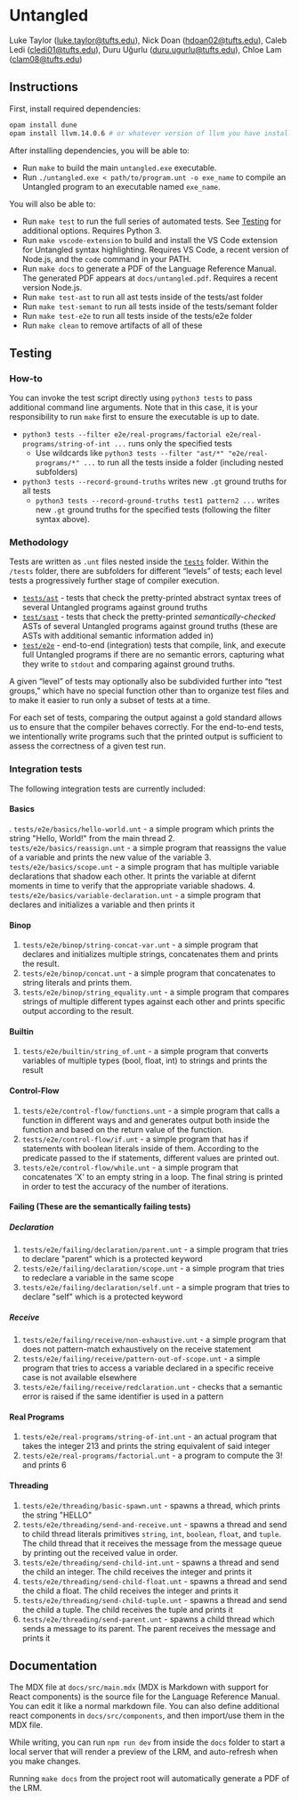 # Untangled

Luke Taylor (luke.taylor@tufts.edu),
Nick Doan (hdoan02@tufts.edu),
Caleb Ledi (cledi01@tufts.edu),
Duru Uğurlu (duru.ugurlu@tufts.edu),
Chloe Lam (clam08@tufts.edu)

## Instructions

First, install required dependencies:
```sh
opam install dune
opam install llvm.14.0.6 # or whatever version of llvm you have installed
```

After installing dependencies, you will be able to:
- Run `make` to build the main `untangled.exe` executable.
- Run `./untangled.exe < path/to/program.unt -o exe_name` to compile an Untangled program to an
  executable named `exe_name`.

You will also be able to:
- Run `make test` to run the full series of automated tests. See [Testing](#testing) for
  additional options. Requires Python 3.
- Run `make vscode-extension` to build and install the VS Code extension for Untangled syntax
  highlighting. Requires VS Code, a recent version of Node.js, and the `code` command in your PATH.
- Run `make docs` to generate a PDF of the Language Reference Manual. The generated PDF appears at
  `docs/untangled.pdf`. Requires a recent version Node.js.
- Run `make test-ast` to run all ast tests inside of the tests/ast folder
- Run `make test-semant` to run all tests inside of the tests/semant folder
- Run `make test-e2e` to run all tests inside of the tests/e2e folder
- Run `make clean` to remove artifacts of all of these



## Testing

### How-to

You can invoke the test script directly using `python3 tests` to pass additional command line
arguments. Note that in this case, it is your responsibility to run `make` first to ensure the
executable is up to date.

- `python3 tests --filter e2e/real-programs/factorial e2e/real-programs/string-of-int ...` runs only
  the specified tests
  - Use wildcards like `python3 tests --filter "ast/*" "e2e/real-programs/*" ...` to run all the
    tests inside a folder (including nested subfolders)
- `python3 tests --record-ground-truths` writes new `.gt` ground truths for all tests
  - `python3 tests --record-ground-truths test1 pattern2 ...` writes new `.gt` ground truths for the
    specified tests (following the filter syntax above).


### Methodology

Tests are written as `.unt` files nested inside the [`tests`](/tests) folder. Within the `/tests`
folder, there are subfolders for different “levels” of tests; each level tests a progressively
further stage of compiler execution.
- [`tests/ast`](/tests/ast) - tests that check the pretty-printed abstract syntax trees of several
  Untangled programs against ground truths
- [`test/sast`](/tests/sast) - tests that check the pretty-printed *semantically-checked* ASTs of
  several Untangled programs against ground truths (these are ASTs with additional semantic
  information added in)
- [`test/e2e`](/tests/e2e) - end-to-end (integration) tests that compile, link, and execute full
  Untangled programs if there are no semantic errors, capturing what they write to `stdout` and comparing against ground truths.

A given “level” of tests may optionally also be subdivided further into “test groups,” which have
no special function other than to organize test files and to make it easier to run only a subset of
tests at a time.

For each set of tests, comparing the output against a gold standard allows us to ensure that the
compiler behaves correctly. For the end-to-end tests, we intentionally write programs such that the
printed output is sufficient to assess the correctness of a given test run.


### Integration tests

The following integration tests are currently included:

#### Basics
. `tests/e2e/basics/hello-world.unt` - a simple program which prints the string "Hello, World!"
    from the main thread
2. `tests/e2e/basics/reassign.unt` - a simple program that reassigns the value of a variable and
    prints the new value of the variable
3. `tests/e2e/basics/scope.unt` - a simple program that has multiple variable declarations that
    shadow each other. It prints the variable at difernt moments in time to verify that the
    appropriate variable shadows.
4. `tests/e2e/basics/variable-declaration.unt` - a simple program that declares and initializes a
    variable and then prints it

#### Binop
1.  `tests/e2e/binop/string-concat-var.unt` - a simple program that declares and initializes
     multiple strings, concatenates them and  prints the result.
2.  `tests/e2e/binop/concat.unt` - a simple program that concatenates to string literals and prints
     them.
3.  `tests/e2e/binop/string_equality.unt` - a simple program that compares strings of multiple
     different types against each other and prints specific output according to the result.

#### Builtin
1. `tests/e2e/builtin/string_of.unt` - a simple program that converts variables of multiple types
   (bool, float, int) to strings and prints the result

#### Control-Flow
1. `tests/e2e/control-flow/functions.unt` - a simple program that calls a function in different
    ways and and generates output both inside the function and based on the return value of the
    function.
2. `tests/e2e/control-flow/if.unt` - a simple program that has if statements with boolean literals
    inside of them. According to the predicate passed to the if statements, different values are
    printed out.
3. `tests/e2e/control-flow/while.unt` - a simple program that concatenates 'X' to an empty string
    in a loop. The final string is printed in order to test the accuracy of the number of
    iterations.

#### Failing (These are the semantically failing tests)
##### Declaration
1. `tests/e2e/failing/declaration/parent.unt` - a simple program that tries to declare "parent" which is a protected keyword
2. `tests/e2e/failing/declaration/scope.unt` - a simple program that tries to redeclare a variable in the same scope
3. `tests/e2e/failing/declaration/self.unt` - a simple program that tries to declare "self" which is a protected keyword

##### Receive
1. `tests/e2e/failing/receive/non-exhaustive.unt` - a simple program that does not pattern-match
    exhaustively on the receive statement
2. `tests/e2e/failing/receive/pattern-out-of-scope.unt` - a simple program that tries to access a
    variable declared in a specific receive case is not available elsewhere
3. `tests/e2e/failing/receive/redclaration.unt` - checks that a semantic error is raised if the
    same identifier is used in a pattern

#### Real Programs

1. `tests/e2e/real-programs/string-of-int.unt` - an actual program that takes the integer 213 and
    prints the string equivalent of said integer
2. `tests/e2e/real-programs/factorial.unt` - a program to compute the 3! and prints 6

#### Threading

1. `tests/e2e/threading/basic-spawn.unt` - spawns a thread, which prints the string "HELLO"
2. `tests/e2e/threading/send-and-receive.unt` - spawns a thread and send to child thread literals
    primitives `string`, `int`, `boolean`, `float`, and `tuple`. The child thread that it receives
    the message from the message queue by printing out the received value in order.
3. `tests/e2e/threading/send-child-int.unt` - spawns a thread and send the child an integer. The
    child receives the integer and prints it
3. `tests/e2e/threading/send-child-float.unt` - spawns a thread and send the child a float. The
    child receives the integer and prints it
4. `tests/e2e/threading/send-child-tuple.unt` - spawns a thread and send the child a tuple. The
    child receives the tuple and prints it
5. `tests/e2e/threading/send-parent.unt` - spawns a child thread which sends a
  message to its parent. The parent receives the message and prints it


## Documentation

The MDX file at `docs/src/main.mdx` (MDX is Markdown with support for React components) is the
source file for the Language Reference Manual. You can edit it like a normal markdown file. You can
also define additional react components in `docs/src/components`, and then import/use them in the
MDX file.

While writing, you can run `npm run dev` from inside the `docs` folder to start a local server that
will render a preview of the LRM, and auto-refresh when you make changes.

Running `make docs` from the project root will automatically generate a PDF of the LRM.
